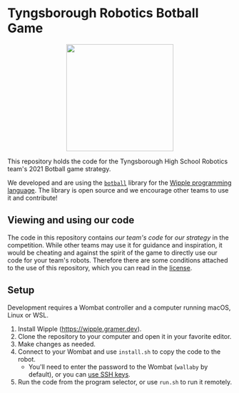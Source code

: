 # Tyngsborough Robotics Botball Game

<p align="center">
  <img src="https://i.postimg.cc/3NZfHT1n/THS-Robotics-Logo-Dual.png" height=240>
</p>

This repository holds the code for the Tyngsborough High School Robotics team's 2021 Botball game strategy.

We developed and are using the [`botball`](https://github.com/tyngsboroughrobotics/botball) library for the [Wipple programming language](https://wipple.gramer.dev). The library is open source and we encourage other teams to use it and contribute!

## Viewing and using our code

The code in this repository contains _our team's code_ for _our strategy_ in the competition. While other teams may use it for guidance and inspiration, it would be cheating and against the spirit of the game to directly use our code for your team's robots. Therefore there are some conditions attached to the use of this repository, which you can read in the [license](LICENSE).

## Setup

Development requires a Wombat controller and a computer running macOS, Linux or WSL.

1. Install Wipple (https://wipple.gramer.dev).
2. Clone the repository to your computer and open it in your favorite editor.
3. Make changes as needed.
4. Connect to your Wombat and use `install.sh` to copy the code to the robot.
   - You'll need to enter the password to the Wombat (`wallaby` by default), or you can [use SSH keys](https://www.digitalocean.com/community/tutorials/how-to-set-up-ssh-keys-2).
5. Run the code from the program selector, or use `run.sh` to run it remotely.

